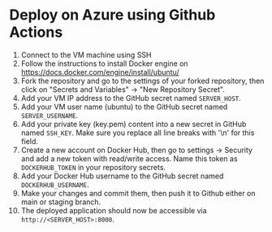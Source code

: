 # Deploy on Azure using Github Actions

1. Connect to the VM machine using SSH
2. Follow the instructions to install Docker engine on https://docs.docker.com/engine/install/ubuntu/
3. Fork the repository and go to the settings of your forked repository, then click on "Secrets and Variables" -> "New Repository Secret".
4. Add your VM IP address to the GitHub secret named `SERVER_HOST`.
5. Add your VM user name (ubuntu) to the GitHub secret named `SERVER_USERNAME`.
6. Add your private key (key.pem) content into a new secret in GitHub named `SSH_KEY`. Make sure you replace all line breaks with '\n' for this field.
7. Create a new account on Docker Hub, then go to settings -> Security and add a new token with read/write access. Name this token as `DOCKERHUB_TOKEN` in your repository secrets.
8. Add your Docker Hub username to the GitHub secret named `DOCKERHUB_USERNAME`.
9. Make your changes and commit them, then push it to Github either on main or staging branch.
10. The deployed application should now be accessible via `http://<SERVER_HOST>:8000`.